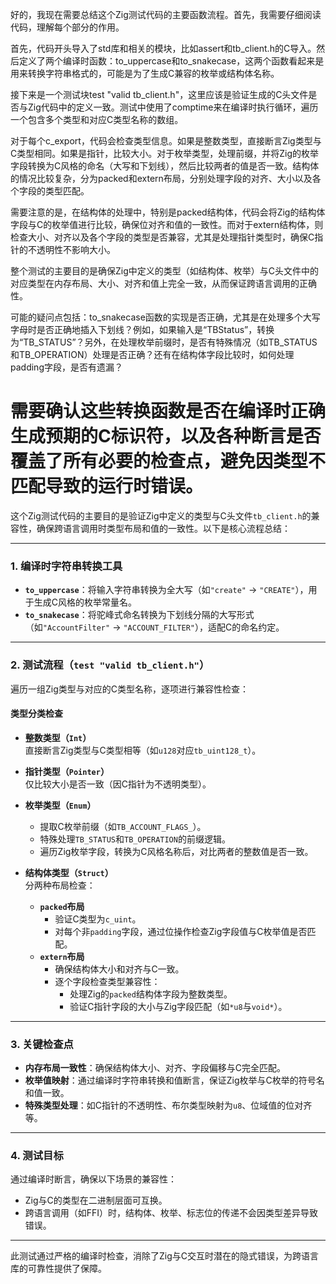 好的，我现在需要总结这个Zig测试代码的主要函数流程。首先，我需要仔细阅读代码，理解每个部分的作用。

首先，代码开头导入了std库和相关的模块，比如assert和tb_client.h的C导入。然后定义了两个编译时函数：to_uppercase和to_snakecase，这两个函数看起来是用来转换字符串格式的，可能是为了生成C兼容的枚举或结构体名称。

接下来是一个测试块test "valid tb_client.h"，这里应该是验证生成的C头文件是否与Zig代码中的定义一致。测试中使用了comptime来在编译时执行循环，遍历一个包含多个类型和对应C类型名称的数组。

对于每个c_export，代码会检查类型信息。如果是整数类型，直接断言Zig类型与C类型相同。如果是指针，比较大小。对于枚举类型，处理前缀，并将Zig的枚举字段转换为C风格的命名（大写和下划线），然后比较两者的值是否一致。结构体的情况比较复杂，分为packed和extern布局，分别处理字段的对齐、大小以及各个字段的类型匹配。

需要注意的是，在结构体的处理中，特别是packed结构体，代码会将Zig的结构体字段与C的枚举值进行比较，确保位对齐和值的一致性。而对于extern结构体，则检查大小、对齐以及各个字段的类型是否兼容，尤其是处理指针类型时，确保C指针的不透明性不影响大小。

整个测试的主要目的是确保Zig中定义的类型（如结构体、枚举）与C头文件中的对应类型在内存布局、大小、对齐和值上完全一致，从而保证跨语言调用的正确性。

可能的疑问点包括：to_snakecase函数的实现是否正确，尤其是在处理多个大写字母时是否正确地插入下划线？例如，如果输入是“TBStatus”，转换为“TB_STATUS”？另外，在处理枚举前缀时，是否有特殊情况（如TB_STATUS和TB_OPERATION）处理是否正确？还有在结构体字段比较时，如何处理padding字段，是否有遗漏？

需要确认这些转换函数是否在编译时正确生成预期的C标识符，以及各种断言是否覆盖了所有必要的检查点，避免因类型不匹配导致的运行时错误。
================================================
这个Zig测试代码的主要目的是验证Zig中定义的类型与C头文件`tb_client.h`的兼容性，确保跨语言调用时类型布局和值的一致性。以下是核心流程总结：

---

### **1. 编译时字符串转换工具**
- **`to_uppercase`**：将输入字符串转换为全大写（如`"create"` → `"CREATE"`），用于生成C风格的枚举常量名。
- **`to_snakecase`**：将驼峰式命名转换为下划线分隔的大写形式（如`"AccountFilter"` → `"ACCOUNT_FILTER"`），适配C的命名约定。

---

### **2. 测试流程（`test "valid tb_client.h"`）**
遍历一组Zig类型与对应的C类型名称，逐项进行兼容性检查：

#### **类型分类检查**
- **整数类型（`Int`）**  
  直接断言Zig类型与C类型相等（如`u128`对应`tb_uint128_t`）。

- **指针类型（`Pointer`）**  
  仅比较大小是否一致（因C指针为不透明类型）。

- **枚举类型（`Enum`）**  
  - 提取C枚举前缀（如`TB_ACCOUNT_FLAGS_`）。  
  - 特殊处理`TB_STATUS`和`TB_OPERATION`的前缀逻辑。  
  - 遍历Zig枚举字段，转换为C风格名称后，对比两者的整数值是否一致。

- **结构体类型（`Struct`）**  
  分两种布局检查：
  - **`packed`布局**  
    - 验证C类型为`c_uint`。  
    - 对每个非`padding`字段，通过位操作检查Zig字段值与C枚举值是否匹配。
  - **`extern`布局**  
    - 确保结构体大小和对齐与C一致。  
    - 逐个字段检查类型兼容性：  
      - 处理Zig的`packed`结构体字段为整数类型。  
      - 验证C指针字段的大小与Zig字段匹配（如`*u8`与`void*`）。

---

### **3. 关键检查点**
- **内存布局一致性**：确保结构体大小、对齐、字段偏移与C完全匹配。
- **枚举值映射**：通过编译时字符串转换和值断言，保证Zig枚举与C枚举的符号名和值一致。
- **特殊类型处理**：如C指针的不透明性、布尔类型映射为`u8`、位域值的位对齐等。

---

### **4. 测试目标**
通过编译时断言，确保以下场景的兼容性：
- Zig与C的类型在二进制层面可互换。
- 跨语言调用（如FFI）时，结构体、枚举、标志位的传递不会因类型差异导致错误。

--- 

此测试通过严格的编译时检查，消除了Zig与C交互时潜在的隐式错误，为跨语言库的可靠性提供了保障。